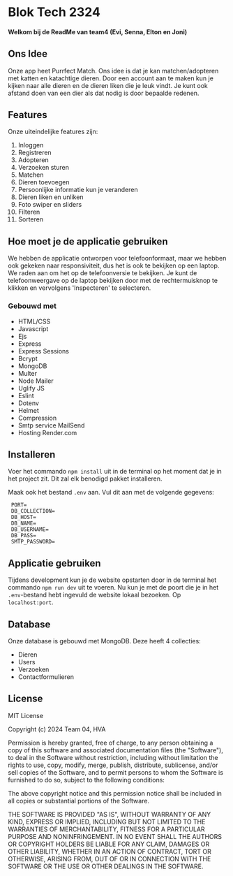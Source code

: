 # Blok Tech 2324

#### Welkom bij de ReadMe van team4 (Evi, Senna, Elton en Joni)

## Ons Idee

Onze app heet Purrfect Match. Ons idee is dat je kan matchen/adopteren met
katten en katachtige dieren. Door een account aan te maken kun je kijken naar
alle dieren en de dieren liken die je leuk vindt. Je kunt ook afstand doen van
een dier als dat nodig is door bepaalde redenen.

## Features

Onze uiteindelijke features zijn:

1. Inloggen
2. Registreren
3. Adopteren
4. Verzoeken sturen
5. Matchen
6. Dieren toevoegen
7. Persoonlijke informatie kun je veranderen
8. Dieren liken en unliken
9. Foto swiper en sliders
10. Filteren
11. Sorteren

## Hoe moet je de applicatie gebruiken

We hebben de applicatie ontworpen voor telefoonformaat, maar we hebben ook
gekeken naar responsiviteit, dus het is ook te bekijken op een laptop. We raden
aan om het op de telefoonversie te bekijken. Je kunt de telefoonweergave op de
laptop bekijken door met de rechtermuisknop te klikken en vervolgens
'Inspecteren' te selecteren.

### Gebouwd met

- HTML/CSS
- Javascript
- Ejs
- Express
- Express Sessions
- Bcrypt
- MongoDB
- Multer
- Node Mailer
- Uglify JS
- Eslint
- Dotenv
- Helmet
- Compression
- Smtp service MailSend
- Hosting Render.com

## Installeren

Voer het commando `npm install` uit in de terminal op het moment dat je in het
project zit. Dit zal elk benodigd pakket installeren.

Maak ook het bestand `.env` aan. Vul dit aan met de volgende gegevens:

     PORT=
     DB_COLLECTION=
     DB_HOST=
     DB_NAME=
     DB_USERNAME=
     DB_PASS=
     SMTP_PASSWORD=

## Applicatie gebruiken

Tijdens development kun je de website opstarten door in de terminal het commando
`npm run dev` uit te voeren. Nu kun je met de poort die je in het `.env`-bestand
hebt ingevuld de website lokaal bezoeken. Op `localhost:port`.

## Database

Onze database is gebouwd met MongoDB. Deze heeft 4 collecties:

- Dieren
- Users
- Verzoeken
- Contactformulieren

## License

MIT License

Copyright (c) 2024 Team 04, HVA

Permission is hereby granted, free of charge, to any person obtaining a copy of
this software and associated documentation files (the "Software"), to deal in
the Software without restriction, including without limitation the rights to
use, copy, modify, merge, publish, distribute, sublicense, and/or sell copies of
the Software, and to permit persons to whom the Software is furnished to do so,
subject to the following conditions:

The above copyright notice and this permission notice shall be included in all
copies or substantial portions of the Software.

THE SOFTWARE IS PROVIDED "AS IS", WITHOUT WARRANTY OF ANY KIND, EXPRESS OR
IMPLIED, INCLUDING BUT NOT LIMITED TO THE WARRANTIES OF MERCHANTABILITY, FITNESS
FOR A PARTICULAR PURPOSE AND NONINFRINGEMENT. IN NO EVENT SHALL THE AUTHORS OR
COPYRIGHT HOLDERS BE LIABLE FOR ANY CLAIM, DAMAGES OR OTHER LIABILITY, WHETHER
IN AN ACTION OF CONTRACT, TORT OR OTHERWISE, ARISING FROM, OUT OF OR IN
CONNECTION WITH THE SOFTWARE OR THE USE OR OTHER DEALINGS IN THE SOFTWARE.
